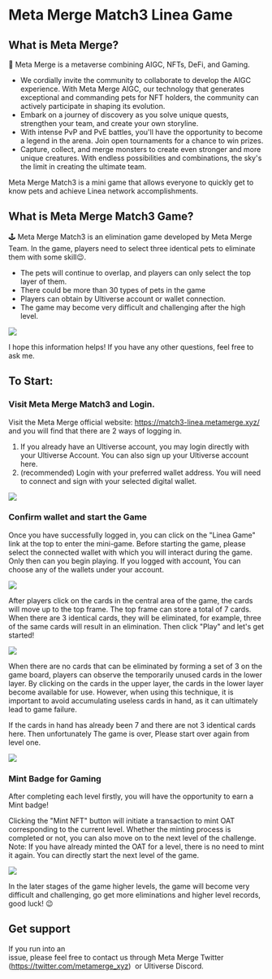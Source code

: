 # Meta Merge Match3 Linea Game

## What is Meta Merge?

🐹 Meta Merge is a metaverse combining AIGC, NFTs, DeFi, and Gaming.

- We cordially invite the community to collaborate to develop the AIGC experience. With Meta Merge AIGC, our technology that generates exceptional and commanding pets for NFT holders, the community can actively participate in shaping its evolution.
- Embark on a journey of discovery as you solve unique quests, strengthen your team, and create your own storyline.
- With intense PvP and PvE battles, you'll have the opportunity to become a legend in the arena. Join open tournaments for a chance to win prizes.
- Capture, collect, and merge monsters to create even stronger and more unique creatures. With endless possibilities and combinations, the sky's the limit in creating the ultimate team.

Meta Merge Match3 is a mini game that allows everyone to quickly get to know pets and achieve Linea network accomplishments.

## What is Meta Merge Match3 Game?

🕹️ Meta Merge Match3 is an elimination game developed by Meta Merge Team. In the game, players need to select three identical pets to eliminate them with some skill😉.

- The pets will continue to overlap, and players can only select the top layer of them.
- There could be more than 30 types of pets in the game
- Players can obtain by Ultiverse account or wallet connection.
- The game may become very difficult and challenging after the high level.

![](../../assets/meta_merge/match3_intro.png)

I hope this information helps! If you have any other questions, feel free to ask me.

## To Start:

### Visit Meta Merge Match3 and Login.

Visit the Meta Merge official website: https://match3-linea.metamerge.xyz/ and you will find that there are 2 ways of logging in.

1. If you already have an Ultiverse account, you may login directly with your Ultiverse Account. You can also sign up your Ultiverse account here.
2. (recommended) Login with your preferred wallet address. You will need to connect and sign with your selected digital wallet.

![](../../assets/meta_merge/account_login.png)

### Confirm wallet and start the Game

Once you have successfully logged in, you can click on the "Linea Game" link at the top to enter the mini-game. Before starting the game, please select the connected wallet with which you will interact during the game. Only then can you begin playing. If you logged with account, You can choose any of the wallets under your account.

![](../../assets/meta_merge/match3_select_wallet.png)

After players click on the cards in the central area of the game, the cards will move up to the top frame. The top frame can store a total of 7 cards. When there are 3 identical cards, they will be eliminated, for example, three of the same cards will result in an elimination. Then click "Play" and let's get started!

![](../../assets/meta_merge/match3_game_screenshot.png)

When there are no cards that can be eliminated by forming a set of 3 on the game board, players can observe the temporarily unused cards in the lower layer. By clicking on the cards in the upper layer, the cards in the lower layer become available for use. However, when using this technique, it is important to avoid accumulating useless cards in hand, as it can ultimately lead to game failure.

If the cards in hand has already been 7 and there are not 3 identical cards here. Then unfortunately
The game is over, Please start over again from level one.

![](../../assets/meta_merge/game_failed.png)

### Mint Badge for Gaming

After completing each level firstly, you will have the opportunity to earn a Mint badge!

Clicking the "Mint NFT" button will initiate a transaction to mint OAT corresponding to the current level. Whether the minting process is completed or not, you can also move on to the next level of the challenge. Note: If you have already minted the OAT for a level, there is no need to mint it again. You can directly start the next level of the game.

![](../../assets/meta_merge/match3_mint_nft.png)

In the later stages of the game higher levels, the game will become very difficult and challenging, go get more eliminations and higher level records, good luck! 😉

## Get support

If you run into an issue, please feel free to contact us through Meta Merge Twitter (https://twitter.com/metamerge_xyz)  or Ultiverse Discord.
